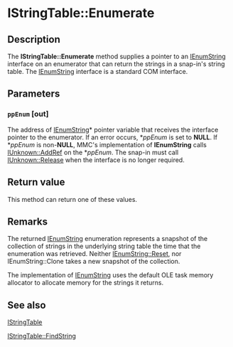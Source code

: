 # IStringTable::Enumerate

## Description

The **IStringTable::Enumerate** method supplies a pointer to an [IEnumString](https://learn.microsoft.com/windows/desktop/api/objidl/nn-objidl-ienumstring) interface on an enumerator that can return the strings in a snap-in's string table. The [IEnumString](https://learn.microsoft.com/windows/desktop/api/objidl/nn-objidl-ienumstring) interface is a standard COM interface.

## Parameters

### `ppEnum` [out]

The address of [IEnumString](https://learn.microsoft.com/windows/desktop/api/objidl/nn-objidl-ienumstring)* pointer variable that receives the interface pointer to the enumerator. If an error occurs, **ppEnum* is set to **NULL**. If **ppEnum*  is non-**NULL**, MMC's implementation of **IEnumString** calls [IUnknown::AddRef](https://learn.microsoft.com/windows/desktop/api/unknwn/nf-unknwn-iunknown-addref) on the **ppEnum*. The snap-in must call [IUnknown::Release](https://learn.microsoft.com/windows/desktop/api/unknwn/nf-unknwn-iunknown-release) when the interface is no longer required.

## Return value

This method can return one of these values.

## Remarks

The returned [IEnumString](https://learn.microsoft.com/windows/desktop/api/objidl/nn-objidl-ienumstring) enumeration represents a snapshot of the collection of strings in the underlying string table the time that the enumeration was retrieved. Neither [IEnumString::Reset](https://learn.microsoft.com/windows/desktop/api/objidl/nf-objidl-ienumstring-reset), nor IEnumString::Clone takes a new snapshot of the collection.

The implementation of [IEnumString](https://learn.microsoft.com/windows/desktop/api/objidl/nn-objidl-ienumstring) uses the default OLE task memory allocator to allocate memory for the strings it returns.

## See also

[IStringTable](https://learn.microsoft.com/windows/desktop/api/mmc/nn-mmc-istringtable)

[IStringTable::FindString](https://learn.microsoft.com/windows/desktop/api/mmc/nf-mmc-istringtable-findstring)